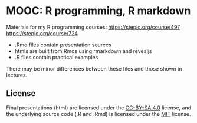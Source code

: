 # MOOC: R programming, R markdown
Materials for my R programming courses: https://stepic.org/course/497, https://stepic.org/course/724
  - .Rmd files contain presentation sources
  - htmls are built from Rmds using rmarkdown and revealjs
  - .R files contain practical examples

There may be minor differences between these files and those shown in lectures.

## License

Final presentations (html) are licensed under the [CC-BY-SA 4.0](https://creativecommons.org/licenses/by-sa/4.0/) license, and the underlying source code (.R and .Rmd) is licensed under the [MIT](https://opensource.org/licenses/mit-license.php) license.
